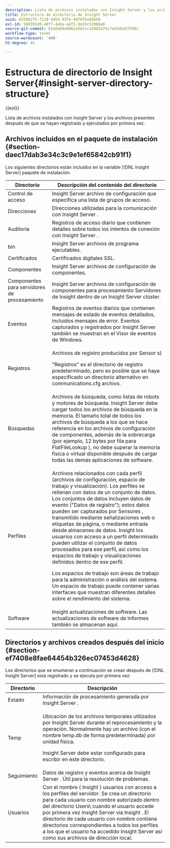 ```yaml
---
description: Lista de archivos instalados con Insight Server y los archivos presentes después de que se hayan registrado y ejecutados por primera vez.
title: Estructura de directorio de Insight Server
uuid: 8339b275-f118-4d5d-937e-4df9f8a56b50
exl-id: 568391d0-e0f7-4a5a-ad71-de33c52968a0
source-git-commit: b1dda69a606a16dccca30d2a74c7e63dbd27936c
workflow-type: tm+mt
source-wordcount: '499'
ht-degree: 4%

---
```


# Estructura de directorio de Insight Server{#insight-server-directory-structure}

{{eol}}

Lista de archivos instalados con Insight Server y los archivos presentes después de que se hayan registrado y ejecutados por primera vez.

## Archivos incluidos en el paquete de instalación {#section-daec17dab3e34c3c9e1ef65842cb91f1}

Los siguientes directorios están incluidos en la variable [!DNL Insight Server] paquete de instalación:

<table id="table_CE713A3D671C453A87986E4CD4620EF3"> 
 <thead> 
  <tr> 
   <th colname="col1" class="entry"> Directorio </th> 
   <th colname="col2" class="entry"> Descripción del contenido del directorio </th> 
  </tr> 
 </thead>
 <tbody> 
  <tr> 
   <td colname="col1"> Control de acceso </td> 
   <td colname="col2"> <span class="keyword"> Insight Server </span> archivo de configuración que especifica una lista de grupos de acceso. </td> 
  </tr> 
  <tr> 
   <td colname="col1"> Direcciones </td> 
   <td colname="col2"> Direcciones utilizadas para la comunicación con <span class="keyword"> Insight Server </span>. </td> 
  </tr> 
  <tr> 
   <td colname="col1"> Auditoría </td> 
   <td colname="col2"> Registros de acceso diario que contienen detalles sobre todos los intentos de conexión con <span class="keyword"> Insight Server </span>. </td> 
  </tr> 
  <tr> 
   <td colname="col1"> bin </td> 
   <td colname="col2"> <span class="keyword"> Insight Server </span> archivos de programa ejecutables. </td> 
  </tr> 
  <tr> 
   <td colname="col1"> Certificados </td> 
   <td colname="col2"> Certificados digitales SSL. </td> 
  </tr> 
  <tr> 
   <td colname="col1"> Componentes </td> 
   <td colname="col2"> <span class="keyword"> Insight Server </span> archivos de configuración de componentes. </td> 
  </tr> 
  <tr> 
   <td colname="col1"> Componentes para servidores de procesamiento </td> 
   <td colname="col2"> <span class="keyword"> Insight Server </span> archivos de configuración de componentes para procesamiento <span class="keyword"> Servidores de Insight </span> dentro de un <span class="keyword"> Insight Server </span> clúster. </td> 
  </tr> 
  <tr> 
   <td colname="col1"> Eventos </td> 
   <td colname="col2"> Registros de eventos diarios que contienen mensajes de estado de eventos detallados, incluidos mensajes de error. Eventos capturados y registrados por <span class="keyword"> Insight Server </span> también se muestran en el Visor de eventos de Windows. </td> 
  </tr> 
  <tr> 
   <td colname="col1"> Registros </td> 
   <td colname="col2"> <p>Archivos de registro producidos por <span class="wintitle"> Sensor </span>s) </p> <p>"Registros" es el directorio de registro predeterminado, pero es posible que se haya especificado un directorio alternativo en <span class="filepath"> communications.cfg </span> archivo. </p> </td> 
  </tr> 
  <tr> 
   <td colname="col1"> Búsquedas </td> 
   <td colname="col2"> Archivos de búsqueda, como listas de robots y motores de búsqueda. <span class="keyword"> Insight Server </span> debe cargar todos los archivos de búsqueda en la memoria. El tamaño total de todos los archivos de búsqueda a los que se hace referencia en los archivos de configuración de componentes, además de la sobrecarga (por ejemplo, 12 bytes por fila para <span class="filepath"> FlatFileLookup </span> ), no debe superar la memoria física o virtual disponible después de cargar todas las demás aplicaciones de software. </td> 
  </tr> 
  <tr> 
   <td colname="col1"> Perfiles </td> 
   <td colname="col2"> <p>Archivos relacionados con cada perfil (archivos de configuración, espacio de trabajo y visualización). Los perfiles se rellenan con datos de un conjunto de datos. Los conjuntos de datos incluyen datos de evento ("Datos de registro"); estos datos pueden ser capturados por <span class="wintitle"> Sensores </span>, transmitido mediante señalizaciones web o etiquetas de página, o mediante entrada desde almacenes de datos. <span class="keyword"> Insight </span> los usuarios con acceso a un perfil determinado pueden utilizar el conjunto de datos procesados para ese perfil, así como los espacios de trabajo y visualizaciones definidos dentro de ese perfil. </p> <p>Los espacios de trabajo son áreas de trabajo para la administración o análisis del sistema. Un espacio de trabajo puede contener varias interfaces que muestran diferentes detalles sobre el rendimiento del sistema. </p> </td> 
  </tr> 
  <tr> 
   <td colname="col1"> Software </td> 
   <td colname="col2"> <span class="keyword"> Insight </span> actualizaciones de software. Las actualizaciones de software de informes también se almacenan aquí. </td> 
  </tr> 
 </tbody> 
</table>

## Directorios y archivos creados después del inicio {#section-ef7408e8fae64454b326ec07453d4628}

Los directorios que se enumeran a continuación se crean después de [!DNL Insight Server] está registrado y se ejecuta por primera vez:

<table id="table_89CC9F3E568044C8A0072BF0A6EDCCEF"> 
 <thead> 
  <tr> 
   <th colname="col1" class="entry"> Directorio </th> 
   <th colname="col2" class="entry"> Descripción </th> 
  </tr> 
 </thead>
 <tbody> 
  <tr> 
   <td colname="col1"> Estado </td> 
   <td colname="col2"> Información de procesamiento generada por <span class="keyword"> Insight Server </span>. </td> 
  </tr> 
  <tr> 
   <td colname="col1"> Temp </td> 
   <td colname="col2"> <p>Ubicación de los archivos temporales utilizados por <span class="keyword"> Insight Server </span> durante el reprocesamiento y la operación. Normalmente hay un archivo (con el nombre <span class="filepath"> temp.db </span> de forma predeterminada) por unidad física. </p> <p> <span class="keyword"> Insight Server </span> debe estar configurado para escribir en este directorio. </p> </td> 
  </tr> 
  <tr> 
   <td colname="col1"> Seguimiento </td> 
   <td colname="col2"> Datos de registro y eventos acerca de <span class="keyword"> Insight Server </span>. Útil para la resolución de problemas. </td> 
  </tr> 
  <tr> 
   <td colname="col1"> Usuarios </td> 
   <td colname="col2"> Con el nombre ( <span class="keyword"> Insight </span>) usuarios con acceso a los perfiles del servidor. Se crea un directorio para cada usuario con nombre autorizado dentro del directorio Users\ cuando el usuario accede por primera vez <span class="keyword"> Insight Server </span> via <span class="keyword"> Insight </span>. El directorio de cada usuario con nombre contiene directorios correspondientes a todos los perfiles a los que el usuario ha accedido <span class="keyword"> Insight Server </span> así como sus archivos de dirección local. </td> 
  </tr> 
 </tbody> 
</table>

